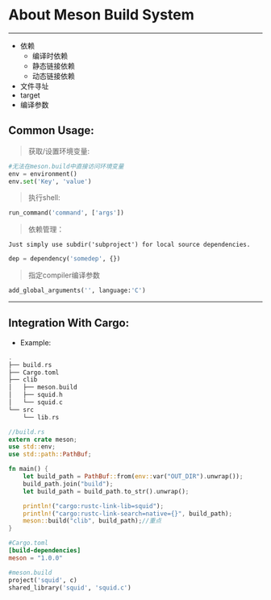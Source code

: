 # About Meson Build System
---
+ 依赖
    + 编译时依赖
    + 静态链接依赖
    + 动态链接依赖
+ 文件寻址
+ target
+ 编译参数


## **Common Usage**:

>获取/设置环境变量:
```python
#无法在meson.build中直接访问环境变量
env = environment()
env.set('Key', 'value')
```

>执行shell:

```python
run_command('command', ['args'])
```

>依赖管理：

    Just simply use subdir('subproject') for local source dependencies.

```python
dep = dependency('somedep', {})
```

>指定compiler编译参数

```python
add_global_arguments('', language:'C')
```

---
## **Integration With Cargo**:
- Example:

```rust
.
├── build.rs
├── Cargo.toml
├── clib
│   ├── meson.build
│   ├── squid.h
│   └── squid.c
└── src
    └── lib.rs
```

```rust
//build.rs
extern crate meson;
use std::env;
use std::path::PathBuf;

fn main() {
    let build_path = PathBuf::from(env::var("OUT_DIR").unwrap());
    build_path.join("build");
    let build_path = build_path.to_str().unwrap();

    println!("cargo:rustc-link-lib=squid");
    println!("cargo:rustc-link-search=native={}", build_path);
    meson::build("clib", build_path);//重点
}
```

```toml
#Cargo.toml
[build-dependencies]
meson = "1.0.0"
```

```python
#meson.build
project('squid', c)
shared_library('squid', 'squid.c')
```